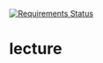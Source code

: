 [![Requirements Status](https://requires.io/github/poulp/lecture/requirements.svg?branch=master)](https://requires.io/github/poulp/lecture/requirements/?branch=master)

# lecture
